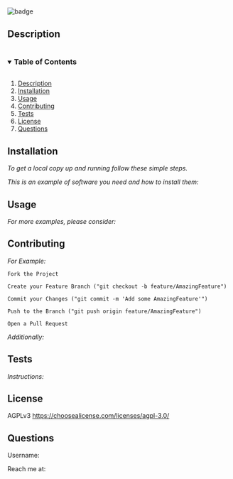 # 
  ![badge](https://img.shields.io/badge/license-AGPLv3-green.svg)
  ## Description
  
  <!-- TABLE OF CONTENTS -->
  <details open="open">
    <summary><h3 style="display: inline-block">Table of Contents</h3></summary>
    <ol>
      <li><a href="#description">Description</a></li>
      <li><a href="#installation">Installation</a></li>
      <li><a href="#usage">Usage</a></li>
      <li><a href="#contributing">Contributing</a></li>
      <li><a href="#tests">Tests</a></li>
      <li><a href="#license">License</a></li>
      <li><a href="#questions">Questions</a></li>
    </ol>
  </details>

  ## Installation
  _To get a local copy up and running follow these simple steps._

  _This is an example of software you need and how to install them:_
  <br/>

    
  
  ## Usage
  _For more examples, please consider:_
  <br/>

    

  ## Contributing
  _For Example:_

    Fork the Project

    Create your Feature Branch ("git checkout -b feature/AmazingFeature")

    Commit your Changes ("git commit -m 'Add some AmazingFeature'")

    Push to the Branch ("git push origin feature/AmazingFeature")

    Open a Pull Request
  
  _Additionally:_
  <br/>

    

  ## Tests
  _Instructions:_
  <br/>

    

  ## License
  AGPLv3
  https://choosealicense.com/licenses/agpl-3.0/
  

  ## Questions
  Username: [](https://github.com/)

  Reach me at: 
